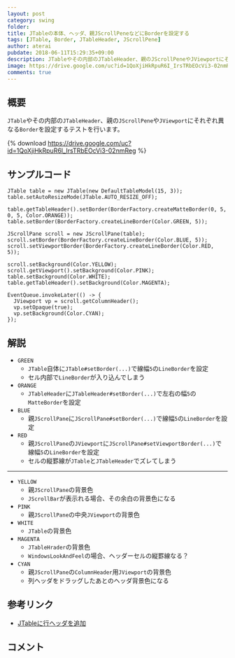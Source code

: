 ```yaml
---
layout: post
category: swing
folder: 
title: JTableの本体、ヘッダ、親JScrollPeneなどにBorderを設定する
tags: [JTable, Border, JTableHeader, JScrollPene]
author: aterai
pubdate: 2018-06-11T15:29:35+09:00
description: JTableやその内部のJTableHeader、親のJScrollPeneやJViewportにそれぞれ異なるBorderを設定するテストを行います。
image: https://drive.google.com/uc?id=1QoXjiHkRpuR6I_IrsTRbEOcVi3-02nmReg
comments: true
---
```

## 概要
`JTable`やその内部の`JTableHeader`、親の`JScrollPene`や`JViewport`にそれぞれ異なる`Border`を設定するテストを行います。

{% download https://drive.google.com/uc?id=1QoXjiHkRpuR6I_IrsTRbEOcVi3-02nmReg %}

## サンプルコード
<pre class="prettyprint"><code>JTable table = new JTable(new DefaultTableModel(15, 3));
table.setAutoResizeMode(JTable.AUTO_RESIZE_OFF);

table.getTableHeader().setBorder(BorderFactory.createMatteBorder(0, 5, 0, 5, Color.ORANGE));
table.setBorder(BorderFactory.createLineBorder(Color.GREEN, 5));

JScrollPane scroll = new JScrollPane(table);
scroll.setBorder(BorderFactory.createLineBorder(Color.BLUE, 5));
scroll.setViewportBorder(BorderFactory.createLineBorder(Color.RED, 5));

scroll.setBackground(Color.YELLOW);
scroll.getViewport().setBackground(Color.PINK);
table.setBackground(Color.WHITE);
table.getTableHeader().setBackground(Color.MAGENTA);

EventQueue.invokeLater(() -&gt; {
  JViewport vp = scroll.getColumnHeader();
  vp.setOpaque(true);
  vp.setBackground(Color.CYAN);
});
</code></pre>

## 解説
- `GREEN`
    - `JTable`自体に`JTable#setBorder(...)`で線幅`5`の`LineBorder`を設定
    - セル内部で`LineBorder`が入り込んでしまう
- `ORANGE`
    - `JTableHeader`に`JTableHeader#setBorder(...)`で左右の幅`5`の`MatteBorder`を設定
- `BLUE`
    - 親`JScrollPane`に`JScrollPane#setBorder(...)`で線幅`5`の`LineBorder`を設定
- `RED`
    - 親`JScrollPane`の`JViewport`に`JScrollPane#setViewportBorder(...)`で線幅`5`の`LineBorder`を設定
    - セルの縦罫線が`JTable`と`JTableHeader`でズレてしまう
- - - -
- `YELLOW`
    - 親`JScrollPane`の背景色
    - `JScrollBar`が表示れる場合、その余白の背景色になる
- `PINK`
    - 親`JScrollPane`の中央`JViewport`の背景色
- `WHITE`
    - `JTable`の背景色
- `MAGENTA`
    - `JTableHrader`の背景色
    - `WindowsLookAndFeel`の場合、ヘッダーセルの縦罫線なる？
- `CYAN`
    - 親`JScrollPane`の`ColumnHeader`用`JViewport`の背景色
    - 列ヘッダをドラッグしたあとのヘッダ背景色になる

<!-- dummy comment line for breaking list -->

## 参考リンク
- [JTableに行ヘッダを追加](https://ateraimemo.com/Swing/TableRowHeader.html)

<!-- dummy comment line for breaking list -->

## コメント
